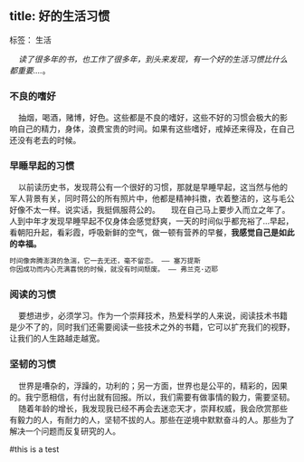 title: 好的生活习惯
---

标签： 生活


&nbsp;&nbsp;&nbsp;&nbsp;*读了很多年的书，也工作了很多年，到头来发现，有一个好的生活习惯比什么都重要....*。

### 不良的嗜好

&nbsp;&nbsp;&nbsp;&nbsp;抽烟，喝酒，赌博，好色。这些都是不良的嗜好，这些不好的习惯会极大的影响自己的精力，身体，浪费宝贵的时间。如果有这些嗜好，戒掉还来得及，在自己还没有老去的时候。

### 早睡早起的习惯
&nbsp;&nbsp;&nbsp;&nbsp;以前读历史书，发现蒋公有一个很好的习惯，那就是早睡早起，这当然与他的军人背景有关，同时蒋公的所有照片中，他都是精神抖擞，衣着整洁的，这与毛公好像不太一样。说实话，我挺佩服蒋公的。
&nbsp;&nbsp;&nbsp;&nbsp;现在自己马上要步入而立之年了。人到中年才发现早睡早起不仅身体会感觉舒爽，一天的时间似乎都充裕了...早起，看朝阳升起，看彩霞，呼吸新鲜的空气，做一顿有营养的早餐，**我感觉自己是如此的幸福。**

```bash
时间像奔腾澎湃的急湍，它一去无还，毫不留恋。 —— 塞万提斯
你因成功而内心充满喜悦的时候，就没有时间颓废。 —— 弗兰克·迈耶
```

### 阅读的习惯
&nbsp;&nbsp;&nbsp;&nbsp;要想进步，必须学习。作为一个崇拜技术，热爱科学的人来说，阅读技术书籍是少不了的，同时我们还需要阅读一些技术之外的书籍，它可以扩充我们的视野，让我们的人生路越走越宽。

### 坚韧的习惯
&nbsp;&nbsp;&nbsp;&nbsp;世界是嘈杂的，浮躁的，功利的；另一方面，世界也是公平的，精彩的，因果的。我宁愿相信，有付出就有回报。所以，我们需要有做事情的毅力，需要坚韧。
&nbsp;&nbsp;&nbsp;&nbsp;随着年龄的增长，我发现我已经不再会去迷恋天才，崇拜权威，我会欣赏那些有毅力的人，有耐力的人，坚韧不拔的人。那些在逆境中默默奋斗的人。那些为了解决一个问题而反复研究的人。

#this is  a test





